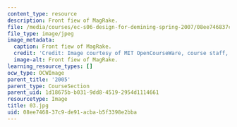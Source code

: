 ```yaml
---
content_type: resource
description: Front fiew of MagRake.
file: /media/courses/ec-s06-design-for-demining-spring-2007/08ee746837c9de91acbab5f3398e2bba_03.jpg
file_type: image/jpeg
image_metadata:
  caption: Front fiew of MagRake.
  credit: 'Credit: Image courtesy of MIT OpenCourseWare, course staff, and students.'
  image-alt: Front fiew of MagRake.
learning_resource_types: []
ocw_type: OCWImage
parent_title: '2005'
parent_type: CourseSection
parent_uid: 1d18675b-b031-9dd8-4519-2954d1114661
resourcetype: Image
title: 03.jpg
uid: 08ee7468-37c9-de91-acba-b5f3398e2bba
---
```

